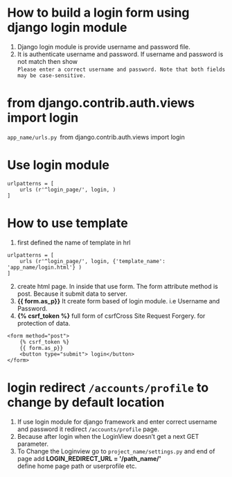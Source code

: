 # How to build a login form using django login module  
1. Django login module is provide username and password file. 
2. It is authenticate username and password. If username and password is not match then show  
`Please enter a correct username and password. Note that both fields may be case-sensitive.`  
# from django.contrib.auth.views import login
 `app_name/urls.py `from django.contrib.auth.views import login   
# Use login module   
``` 
urlpatterns = [ 
    urls (r'^login_page/', login, )
]
```  
# How to use template  
1. first defined the name of template in hrl 
``` 
urlpatterns = [ 
    urls (r'^login_page/', login, {'template_name': 'app_name/login.html'} )
]

```
2. create html page. In inside that use form. The form attribute  method is post. Because it submit data to server.  
3.  **{{ form.as_p}}** It create form based of login module. i.e Username and Password.  
4. **{% csrf_token %}** full form of csrfCross Site Request Forgery. for protection of data.   

``` 
<form method="post">
    {% csrf_token %}
    {{ form.as_p}}
    <button type="submit"> login</button>
</form>
```
# login redirect `/accounts/profile` to change by default location  
1. If use login module for django framework and enter correct username and password it redirect `/accounts/profile` page.   
2. Because after login when the LoginView doesn’t get a next GET parameter.   
3. To Change the Loginview go to  `project_name/settings.py` and end of page add **LOGIN_REDIRECT_URL = '/path_name/'**     
define home page path or userprofile etc.  
  
